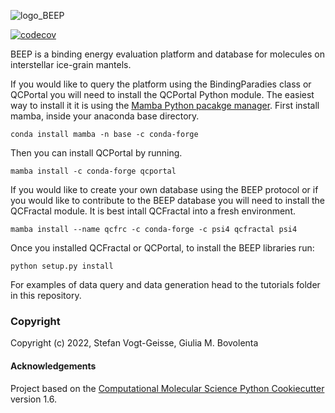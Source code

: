![logo_BEEP](https://user-images.githubusercontent.com/7481702/178007641-1f4260b3-dd34-4e39-9a51-286b076c5ea8.png)



[//]: # (Badges)
[![codecov](https://codecov.io/gh/REPLACE_WITH_OWNER_ACCOUNT/BEEP/branch/master/graph/badge.svg)](https://codecov.io/gh/REPLACE_WITH_OWNER_ACCOUNT/BEEP/branch/master)



BEEP is a binding energy evaluation platform and database for molecules on interstellar ice-grain mantels.

If you would like to query the platform using the BindingParadies class or QCPortal you 
will need to install the  QCPortal Python module. The easiest way to install it it is using the 
[Mamba Python pacakge manager](https://mamba.readthedocs.io/en/latest/index.html). First install mamba, inside
your anaconda base directory.

`conda install mamba -n base -c conda-forge`

Then you can install QCPortal by running. 

`mamba install -c conda-forge qcportal`

If you would like to create your own database using the BEEP protocol or if you would like 
to contribute to the BEEP database you will need to install the QCFractal module. It is best intall
QCFractal into a fresh environment.

`mamba install --name qcfrc -c conda-forge -c psi4 qcfractal psi4`

Once you installed QCFractal or QCPortal, to install the BEEP libraries run:

`python setup.py install`

For examples of data query and data generation head to the tutorials folder in this repository.


### Copyright

Copyright (c) 2022, Stefan Vogt-Geisse, Giulia M. Bovolenta


#### Acknowledgements
 
Project based on the 
[Computational Molecular Science Python Cookiecutter](https://github.com/molssi/cookiecutter-cms) version 1.6.
